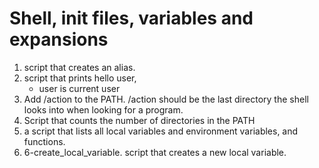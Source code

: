 # Shell, init files, variables and expansions
1. script that creates an alias. 
2. script that prints hello user,
    * user is current user
3. Add /action to the PATH. /action should be the last directory the shell looks into when looking for a program.
4. Script that counts the number of directories in the PATH 
5. a script that lists all local variables and environment variables, and functions.
6. 6-create_local_variable. script that creates a new local variable.
